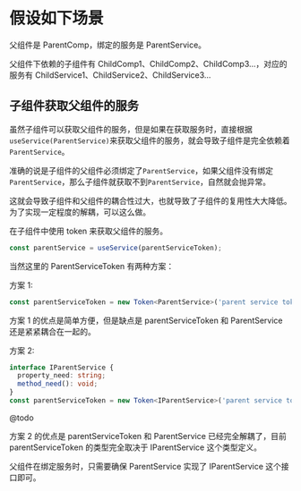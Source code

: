 # 假设如下场景

父组件是 ParentComp，绑定的服务是 ParentService。

父组件下依赖的子组件有 ChildComp1、ChildComp2、ChildComp3...，对应的服务有 ChildService1、ChildService2、ChildService3...

## 子组件获取父组件的服务

虽然子组件可以获取父组件的服务，但是如果在获取服务时，直接根据`useService(ParentService)`来获取父组件的服务，就会导致子组件是完全依赖着`ParentService`。

准确的说是子组件的父组件必须绑定了`ParentService`，如果父组件没有绑定`ParentService`，那么子组件就获取不到`ParentService`，自然就会抛异常。

这就会导致子组件和父组件的耦合性过大，也就导致了子组件的复用性大大降低。为了实现一定程度的解耦，可以这么做。

在子组件中使用 token 来获取父组件的服务。

```ts
const parentService = useService(parentServiceToken);
```

当然这里的 ParentServiceToken 有两种方案：

方案 1:

```ts
const parentServiceToken = new Token<ParentService>('parent service token');
```

方案 1 的优点是简单方便，但是缺点是 parentServiceToken 和 ParentService 还是紧紧耦合在一起的。

方案 2:

```ts
interface IParentService {
  property_need: string;
  method_need(): void;
}
const parentServiceToken = new Token<IParentService>('parent service token');
```

@todo

方案 2 的优点是 parentServiceToken 和 ParentService 已经完全解耦了，目前 parentServiceToken 的类型完全取决于 IParentService 这个类型定义。

父组件在绑定服务时，只需要确保 ParentService 实现了 IParentService 这个接口即可。
